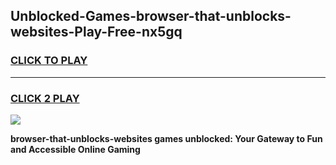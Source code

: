 
## Unblocked-Games-browser-that-unblocks-websites-Play-Free-nx5gq
<h3>
<a href="https://premium76.site?title=browser-that-unblocks-websites&ref=20M">CLICK TO PLAY</a></h3>
<hr>

<h3>
<a href="https://premium76.site?title=browser-that-unblocks-websites&ref=20M">CLICK 2 PLAY</a>
  
</h3>

<a href="https://premium76.site?title=browser-that-unblocks-websites&ref=19M"><img src="https://clearcache.store/games.png"></a>


**browser-that-unblocks-websites games unblocked: Your Gateway to Fun and Accessible Online Gaming**
